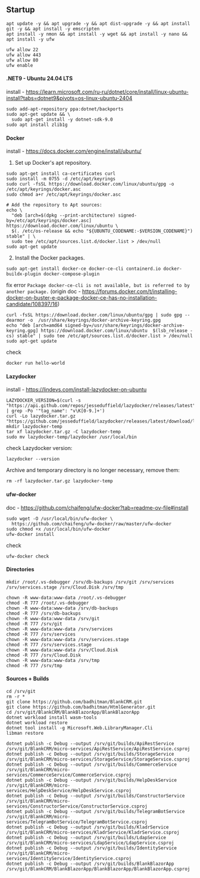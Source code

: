 ## Startup

```
apt update -y && apt upgrade -y && apt dist-upgrade -y && apt install git -y && apt install -y emscripten
apt install -y nmon && apt install -y wget && apt install -y nano && apt install -y ufw
```

```
ufw allow 22
ufw allow 443
ufw allow 80
ufw enable
```

#### .NET9 - Ubuntu 24.04 LTS
install - https://learn.microsoft.com/ru-ru/dotnet/core/install/linux-ubuntu-install?tabs=dotnet9&pivots=os-linux-ubuntu-2404
```
sudo add-apt-repository ppa:dotnet/backports
sudo apt-get update && \
  sudo apt-get install -y dotnet-sdk-9.0
sudo apt install zlib1g
```

#### Docker
install - https://docs.docker.com/engine/install/ubuntu/
1. Set up Docker's apt repository.
```
sudo apt-get install ca-certificates curl
sudo install -m 0755 -d /etc/apt/keyrings
sudo curl -fsSL https://download.docker.com/linux/ubuntu/gpg -o /etc/apt/keyrings/docker.asc
sudo chmod a+r /etc/apt/keyrings/docker.asc

# Add the repository to Apt sources:
echo \
  "deb [arch=$(dpkg --print-architecture) signed-by=/etc/apt/keyrings/docker.asc] https://download.docker.com/linux/ubuntu \
  $(. /etc/os-release && echo "${UBUNTU_CODENAME:-$VERSION_CODENAME}") stable" | \
  sudo tee /etc/apt/sources.list.d/docker.list > /dev/null
sudo apt-get update
```
2. Install the Docker packages.
```
sudo apt-get install docker-ce docker-ce-cli containerd.io docker-buildx-plugin docker-compose-plugin
```

fix error `Package docker-ce-cli is not available, but is referred to by another package.` (origin doc - https://forums.docker.com/t/installing-docker-on-buster-e-package-docker-ce-has-no-installation-candidate/108397/16)
```
curl -fsSL https://download.docker.com/linux/ubuntu/gpg | sudo gpg --dearmor -o  /usr/share/keyrings/docker-archive-keyring.gpg
echo "deb [arch=amd64 signed-by=/usr/share/keyrings/docker-archive-keyring.gpg] https://download.docker.com/linux/ubuntu  $(lsb_release -cs) stable" | sudo tee /etc/apt/sources.list.d/docker.list > /dev/null
sudo apt-get update
```

check
```
docker run hello-world
```

#### Lazydocker
install - https://lindevs.com/install-lazydocker-on-ubuntu
```
LAZYDOCKER_VERSION=$(curl -s "https://api.github.com/repos/jesseduffield/lazydocker/releases/latest" | grep -Po '"tag_name": "v\K[0-9.]+')
curl -Lo lazydocker.tar.gz "https://github.com/jesseduffield/lazydocker/releases/latest/download/lazydocker_${LAZYDOCKER_VERSION}_Linux_x86_64.tar.gz"
mkdir lazydocker-temp
tar xf lazydocker.tar.gz -C lazydocker-temp
sudo mv lazydocker-temp/lazydocker /usr/local/bin
```

check Lazydocker version:
```
lazydocker --version
```

Archive and temporary directory is no longer necessary, remove them:
```
rm -rf lazydocker.tar.gz lazydocker-temp
```

#### ufw-docker
doc - https://github.com/chaifeng/ufw-docker?tab=readme-ov-file#install
```
sudo wget -O /usr/local/bin/ufw-docker \
  https://github.com/chaifeng/ufw-docker/raw/master/ufw-docker
sudo chmod +x /usr/local/bin/ufw-docker
ufw-docker install
```

check
```
ufw-docker check
```

#### Directories

```
mkdir /root/.vs-debugger /srv/db-backups /srv/git /srv/services /srv/services.stage /srv/Cloud.Disk /srv/tmp
```

```
chown -R www-data:www-data /root/.vs-debugger
chmod -R 777 /root/.vs-debugger
chown -R www-data:www-data /srv/db-backups
chmod -R 777 /srv/db-backups
chown -R www-data:www-data /srv/git
chmod -R 777 /srv/git
chown -R www-data:www-data /srv/services
chmod -R 777 /srv/services
chown -R www-data:www-data /srv/services.stage
chmod -R 777 /srv/services.stage
chown -R www-data:www-data /srv/Cloud.Disk
chmod -R 777 /srv/Cloud.Disk
chown -R www-data:www-data /srv/tmp
chmod -R 777 /srv/tmp
```

#### Sources + Builds

```
cd /srv/git
rm -r *
git clone https://github.com/badhitman/BlankCRM.git
git clone https://github.com/badhitman/HtmlGenerator.git
cd /srv/git/BlankCRM/BlankBlazorApp/BlankBlazorApp
dotnet workload install wasm-tools
dotnet workload restore
dotnet tool install -g Microsoft.Web.LibraryManager.Cli
libman restore
```

```
dotnet publish -c Debug --output /srv/git/builds/ApiRestService /srv/git/BlankCRM/micro-services/ApiRestService/ApiRestService.csproj
dotnet publish -c Debug --output /srv/git/builds/StorageService /srv/git/BlankCRM/micro-services/StorageService/StorageService.csproj
dotnet publish -c Debug --output /srv/git/builds/CommerceService /srv/git/BlankCRM/micro-services/CommerceService/CommerceService.csproj
dotnet publish -c Debug --output /srv/git/builds/HelpDeskService /srv/git/BlankCRM/micro-services/HelpDeskService/HelpDeskService.csproj
dotnet publish -c Debug --output /srv/git/builds/ConstructorService /srv/git/BlankCRM/micro-services/ConstructorService/ConstructorService.csproj
dotnet publish -c Debug --output /srv/git/builds/TelegramBotService /srv/git/BlankCRM/micro-services/TelegramBotService/TelegramBotService.csproj
dotnet publish -c Debug --output /srv/git/builds/KladrService /srv/git/BlankCRM/micro-services/KladrService/KladrService.csproj
dotnet publish -c Debug --output /srv/git/builds/LdapService /srv/git/BlankCRM/micro-services/LdapService/LdapService.csproj
dotnet publish -c Debug --output /srv/git/builds/IdentityService /srv/git/BlankCRM/micro-services/IdentityService/IdentityService.csproj
dotnet publish -c Debug --output /srv/git/builds/BlankBlazorApp /srv/git/BlankCRM/BlankBlazorApp/BlankBlazorApp/BlankBlazorApp.csproj

```